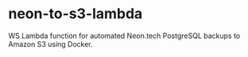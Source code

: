 # neon-to-s3-lambda
WS Lambda function for automated Neon.tech PostgreSQL backups to Amazon S3 using Docker.
